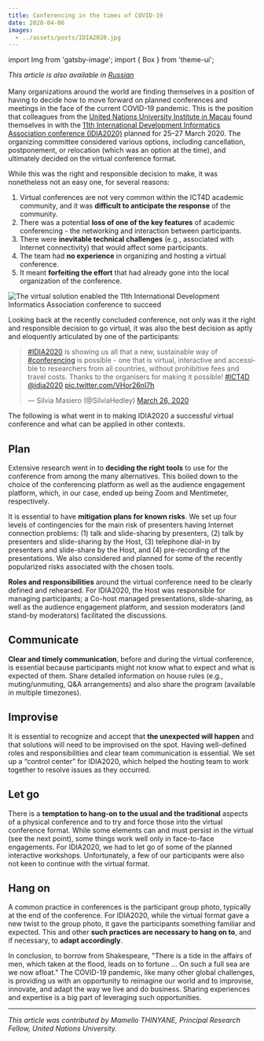```yaml
---
title: Conferencing in the times of COVID-19
date: 2020-04-06
images:
  - ../assets/posts/IDIA2020.jpg
---
```


import Img from 'gatsby-image'; import { Box } from 'theme-ui';

_This article is also available in
[Russian](https://raw.githubusercontent.com/UNStats/covid-19-response/master/static/conferencing-in-times-of-covid-19-RU.pdf)_<br/><br/>Many
organizations around the world are finding themselves in a position of having to
decide how to move forward on planned conferences and meetings in the face of
the current COVID-19 pandemic. This is the position that colleagues from the
[United Nations University Institute in Macau](https://cs.unu.edu/) found
themselves in with the
[11th International Development Informatics Association conference (IDIA2020)](https://www.idia2020.com/)
planned for 25–27 March 2020. The organizing committee considered various
options, including cancellation, postponement, or relocation (which was an
option at the time), and ultimately decided on the virtual conference format.

While this was the right and responsible decision to make, it was nonetheless
not an easy one, for several reasons:

1. Virtual conferences are not very common within the ICT4D academic community,
   and it was **difficult to anticipate the response** of the community.
1. There was a potential **loss of one of the key features** of academic
   conferencing - the networking and interaction between participants.
1. There were **inevitable technical challenges** (e.g., associated with
   Internet connectivity) that would affect some participants.
1. The team had **no experience** in organizing and hosting a virtual
   conference.
1. It meant **forfeiting the effort** that had already gone into the local
   organization of the conference.

<Box mb={3}>
  <Img
    fluid={props.images[0]}
    title="The virtual solution enabled the 11th International Development Informatics Association conference to succeed"
    alt="The virtual solution enabled the 11th International Development Informatics Association conference to succeed"
  />
</Box>

Looking back at the recently concluded conference, not only was it the right and
responsible decision to go virtual, it was also the best decision as aptly and
eloquently articulated by one of the participants:

<blockquote class="twitter-tweet"><p lang="en" dir="ltr"><a href="https://twitter.com/hashtag/IDIA2020?src=hash&amp;ref_src=twsrc%5Etfw">#IDIA2020</a> is showing us all that a new, sustainable way of <a href="https://twitter.com/hashtag/conferencing?src=hash&amp;ref_src=twsrc%5Etfw">#conferencing</a> is possible - one that is virtual, interactive and accessible to researchers from all countries, without prohibitive fees and travel costs. Thanks to the organisers for making it possible! <a href="https://twitter.com/hashtag/ICT4D?src=hash&amp;ref_src=twsrc%5Etfw">#ICT4D</a> <a href="https://twitter.com/idia2020?ref_src=twsrc%5Etfw">@idia2020</a> <a href="https://t.co/VHor26nI7h">pic.twitter.com/VHor26nI7h</a></p>&mdash; Silvia Masiero (@SilviaHedley) <a href="https://twitter.com/SilviaHedley/status/1243200513027510277?ref_src=twsrc%5Etfw">March 26, 2020</a></blockquote> <script async src="https://platform.twitter.com/widgets.js" charset="utf-8"></script>

The following is what went in to making IDIA2020 a successful virtual conference
and what can be applied in other contexts.

## Plan

Extensive research went in to **deciding the right tools** to use for the
conference from among the many alternatives. This boiled down to the choice of
the conferencing platform as well as the audience engagement platform, which, in
our case, ended up being Zoom and Mentimeter, respectively.

It is essential to have **mitigation plans for known risks**. We set up four
levels of contingencies for the main risk of presenters having Internet
connection problems: (1) talk and slide-sharing by presenters, (2) talk by
presenters and slide-sharing by the Host, (3) telephone dial-in by presenters
and slide-share by the Host, and (4) pre-recording of the presentations. We also
considered and planned for some of the recently popularized risks associated
with the chosen tools.

**Roles and responsibilities** around the virtual conference need to be clearly
defined and rehearsed. For IDIA2020, the Host was responsible for managing
participants; a Co-host managed presentations, slide-sharing, as well as the
audience engagement platform, and session moderators (and stand-by moderators)
facilitated the discussions.

## Communicate

**Clear and timely communication**, before and during the virtual conference, is
essential because participants might not know what to expect and what is
expected of them. Share detailed information on house rules (e.g.,
muting/unmuting, Q&A arrangements) and also share the program (available in
multiple timezones).

## Improvise

It is essential to recognize and accept that **the unexpected will happen** and
that solutions will need to be improvised on the spot. Having well-defined roles
and responsibilities and clear team communication is essential. We set up a
“control center” for IDIA2020, which helped the hosting team to work together to
resolve issues as they occurred.

## Let go

There is a **temptation to hang-on to the usual and the traditional** aspects of
a physical conference and to try and force those into the virtual conference
format. While some elements can and must persist in the virtual (see the next
point), some things work well only in face-to-face engagements. For IDIA2020, we
had to let go of some of the planned interactive workshops. Unfortunately, a few
of our participants were also not keen to continue with the virtual format.

## Hang on

A common practice in conferences is the participant group photo, typically at
the end of the conference. For IDIA2020, while the virtual format gave a new
twist to the group photo, it gave the participants something familiar and
expected. This and other **such practices are necessary to hang on to**, and if
necessary, to **adapt accordingly**.

In conclusion, to borrow from Shakespeare, "There is a tide in the affairs of
men, which taken at the flood, leads on to fortune … On such a full sea are we
now afloat." The COVID-19 pandemic, like many other global challenges, is
providing us with an opportunity to reimagine our world and to improvise,
innovate, and adapt the way we live and do business. Sharing experiences and
expertise is a big part of leveraging such opportunities.

---

_This article was contributed by Mamello THINYANE, Principal Research Fellow,
United Nations University._
